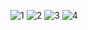 ![1](https://github.com/belayawi/LoginScreen/assets/15051212/e2b1476d-8f20-4fa0-908d-07f4d252a4ed)
![2](https://github.com/belayawi/LoginScreen/assets/15051212/bcacefca-956a-45e0-8004-6f8b92500dae)
![3](https://github.com/belayawi/LoginScreen/assets/15051212/039122a4-f8bf-4526-8e8d-eb979bb19b74)
![4](https://github.com/belayawi/LoginScreen/assets/15051212/fddb7ce2-2d09-48ba-86c8-68b4ee051851)
